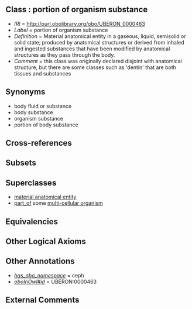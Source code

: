 
## Class : portion of organism substance

 * *IRI* = http://purl.obolibrary.org/obo/UBERON_0000463
 * *Label* = portion of organism substance
 * *Definition* = Material anatomical entity in a gaseous, liquid, semisolid or solid state; produced by anatomical structures or derived from inhaled and ingested substances that have been modified by anatomical structures as they pass through the body.
 * *Comment* = this class was originally declared disjoint with anatomical structure, but there are some classes such as 'dentin' that are both tissues and substances

## Synonyms

 * body fluid or substance
 * body substance
 * organism substance
 * portion of body substance

## Cross-references


## Subsets


## Superclasses

 * [material anatomical entity](../../UBERON/65/UBERON_0000465.md)
 * [part_of](../../BFO/50/BFO_0000050.md) some [multi-cellular organism](../../UBERON/68/UBERON_0000468.md)

## Equivalencies


## Other Logical Axioms


## Other Annotations

 * *[has_obo_namespace](../../ce/oboInOwl#hasOBONamespace.md)* = ceph
 * *[oboInOwl#id](../../id/oboInOwl#id.md)* = UBERON:0000463

## External Comments

